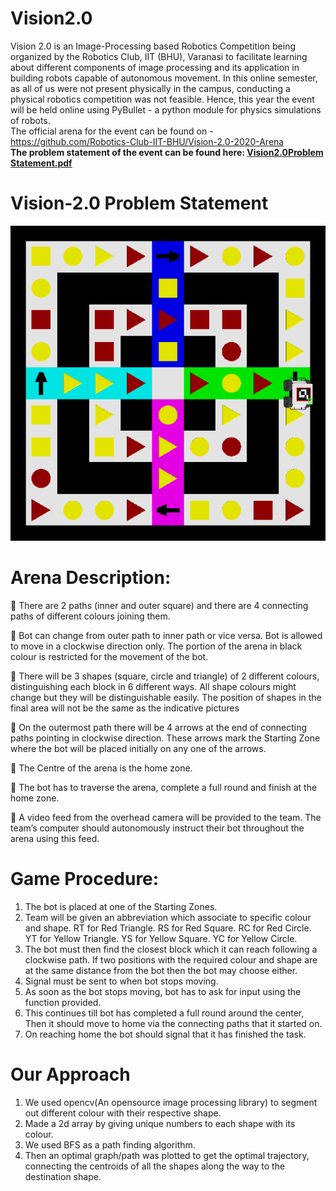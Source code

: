 # Vision2.0

Vision 2.0 is an Image-Processing based Robotics Competition being organized by the Robotics Club, IIT (BHU), Varanasi to facilitate learning about different components of image processing and its application in building robots capable of autonomous movement. In this online semester, as all of us were not present physically in the campus, conducting a physical robotics competition was not feasible. Hence, this year the event will be held online using PyBullet - a python module for physics simulations of robots.
<br>The official arena for the event can be found on - https://github.com/Robotics-Club-IIT-BHU/Vision-2.0-2020-Arena<br>
**The problem statement of the event can be found here: [Vision2.0Problem Statement.pdf](https://github.com/AnandSidd/Vision2.0/blob/master/Vision2.0%20Problem%20Statement-1.pdf)**

# Vision-2.0 Problem Statement

![](arena.png)

# Arena Description:
 There are 2 paths (inner and outer square) and there are 4
connecting paths of different colours joining them.

 Bot can change from outer path to inner path or vice versa. Bot
is allowed to move in a clockwise direction only. The portion of
the arena in black colour is restricted for the movement of the
bot.

 There will be 3 shapes (square, circle and triangle) of 2
different colours, distinguishing each block in 6 different ways.
All shape colours might change but they will be distinguishable
easily. The position of shapes in the final area will not be the
same as the indicative pictures

 On the outermost path there will be 4 arrows at the end of
connecting paths pointing in clockwise direction. These arrows
mark the Starting Zone where the bot will be placed initially on
any one of the arrows.

 The Centre of the arena is the home zone.

 The bot has to traverse the arena, complete a full round and
finish at the home zone.

 A video feed from the overhead camera will be provided to the
team. The team’s computer should autonomously instruct their
bot throughout the arena using this feed.
# Game Procedure:
1. The bot is placed at one of the Starting Zones.
2. Team will be given an abbreviation which associate to
specific colour and shape.
RT for Red Triangle.
RS for Red Square.
RC for Red Circle.
YT for Yellow Triangle.
YS for Yellow Square.
YC for Yellow Circle.
3. The bot must then find the closest block which it can reach
following a clockwise path. If two positions with the
required colour and shape are at the same distance from
the bot then the bot may choose either.
4. Signal must be sent to when bot stops moving.
5. As soon as the bot stops moving, bot has to ask for input
using the function provided.
6. This continues till bot has completed a full round around
the center, Then it should move to home via the
connecting paths that it started on.
7. On reaching home the bot should signal that it has finished
the task.
# Our Approach
1. We used opencv(An opensource image processing library) to segment out different colour with their respective shape.
2. Made a 2d array by giving unique numbers to each shape with its colour.
3. We used BFS as a path finding algorithm.
4. Then an optimal graph/path was plotted to get the optimal trajectory, connecting the centroids of all the shapes along the way to the destination shape.

